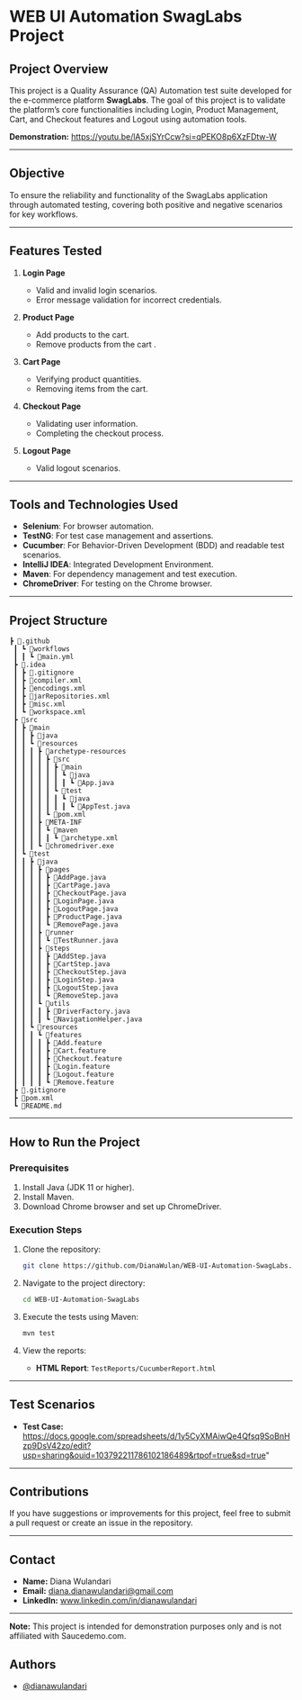 
# WEB UI Automation SwagLabs Project

## **Project Overview**
This project is a Quality Assurance (QA) Automation test suite developed for the e-commerce platform **SwagLabs**. The goal of this project is to validate the platform’s core functionalities including Login, Product Management, Cart, and Checkout features and Logout using automation tools.

**Demonstration:** https://youtu.be/lA5xjSYrCcw?si=qPEKO8p6XzFDtw-W

---

## **Objective**
To ensure the reliability and functionality of the SwagLabs application through automated testing, covering both positive and negative scenarios for key workflows.

---

## **Features Tested**
1. **Login Page**
   - Valid and invalid login scenarios.
   - Error message validation for incorrect credentials.

2. **Product Page**
   - Add products to the cart.
   - Remove products from the cart .

3. **Cart Page**
   - Verifying product quantities.
   - Removing items from the cart.

4. **Checkout Page**
   - Validating user information.
   - Completing the checkout process.

5. **Logout Page**
   - Valid logout scenarios.
---

## **Tools and Technologies Used**
- **Selenium**: For browser automation.
- **TestNG**: For test case management and assertions.
- **Cucumber**: For Behavior-Driven Development (BDD) and readable test scenarios.
- **IntelliJ IDEA**: Integrated Development Environment.
- **Maven**: For dependency management and test execution.
- **ChromeDriver**: For testing on the Chrome browser.

---

## **Project Structure**
```
┣ 📂.github
 ┃ ┗ 📂workflows
 ┃ ┃ ┗ 📜main.yml
 ┣ 📂.idea
 ┃ ┣ 📜.gitignore
 ┃ ┣ 📜compiler.xml
 ┃ ┣ 📜encodings.xml
 ┃ ┣ 📜jarRepositories.xml
 ┃ ┣ 📜misc.xml
 ┃ ┗ 📜workspace.xml
 ┣ 📂src
 ┃ ┣ 📂main
 ┃ ┃ ┣ 📂java
 ┃ ┃ ┗ 📂resources
 ┃ ┃ ┃ ┣ 📂archetype-resources
 ┃ ┃ ┃ ┃ ┣ 📂src
 ┃ ┃ ┃ ┃ ┃ ┣ 📂main
 ┃ ┃ ┃ ┃ ┃ ┃ ┗ 📂java
 ┃ ┃ ┃ ┃ ┃ ┃ ┃ ┗ 📜App.java
 ┃ ┃ ┃ ┃ ┃ ┗ 📂test
 ┃ ┃ ┃ ┃ ┃ ┃ ┗ 📂java
 ┃ ┃ ┃ ┃ ┃ ┃ ┃ ┗ 📜AppTest.java
 ┃ ┃ ┃ ┃ ┗ 📜pom.xml
 ┃ ┃ ┃ ┣ 📂META-INF
 ┃ ┃ ┃ ┃ ┗ 📂maven
 ┃ ┃ ┃ ┃ ┃ ┗ 📜archetype.xml
 ┃ ┃ ┃ ┗ 📜chromedriver.exe
 ┃ ┗ 📂test
 ┃ ┃ ┣ 📂java
 ┃ ┃ ┃ ┣ 📂pages
 ┃ ┃ ┃ ┃ ┣ 📜AddPage.java
 ┃ ┃ ┃ ┃ ┣ 📜CartPage.java
 ┃ ┃ ┃ ┃ ┣ 📜CheckoutPage.java
 ┃ ┃ ┃ ┃ ┣ 📜LoginPage.java
 ┃ ┃ ┃ ┃ ┣ 📜LogoutPage.java
 ┃ ┃ ┃ ┃ ┣ 📜ProductPage.java
 ┃ ┃ ┃ ┃ ┗ 📜RemovePage.java
 ┃ ┃ ┃ ┣ 📂runner
 ┃ ┃ ┃ ┃ ┗ 📜TestRunner.java
 ┃ ┃ ┃ ┣ 📂steps
 ┃ ┃ ┃ ┃ ┣ 📜AddStep.java
 ┃ ┃ ┃ ┃ ┣ 📜CartStep.java
 ┃ ┃ ┃ ┃ ┣ 📜CheckoutStep.java
 ┃ ┃ ┃ ┃ ┣ 📜LoginStep.java
 ┃ ┃ ┃ ┃ ┣ 📜LogoutStep.java
 ┃ ┃ ┃ ┃ ┗ 📜RemoveStep.java
 ┃ ┃ ┃ ┗ 📂utils
 ┃ ┃ ┃ ┃ ┣ 📜DriverFactory.java
 ┃ ┃ ┃ ┃ ┗ 📜NavigationHelper.java
 ┃ ┃ ┗ 📂resources
 ┃ ┃ ┃ ┗ 📂features
 ┃ ┃ ┃ ┃ ┣ 📜Add.feature
 ┃ ┃ ┃ ┃ ┣ 📜Cart.feature
 ┃ ┃ ┃ ┃ ┣ 📜Checkout.feature
 ┃ ┃ ┃ ┃ ┣ 📜Login.feature
 ┃ ┃ ┃ ┃ ┣ 📜Logout.feature
 ┃ ┃ ┃ ┃ ┗ 📜Remove.feature
 ┣ 📜.gitignore
 ┣ 📜pom.xml
 ┗ 📜README.md
```
---

## **How to Run the Project**
### **Prerequisites**
1. Install Java (JDK 11 or higher).
2. Install Maven.
3. Download Chrome browser and set up ChromeDriver.

### **Execution Steps**
1. Clone the repository:
   ```bash
   git clone https://github.com/DianaWulan/WEB-UI-Automation-SwagLabs.git
   ```

2. Navigate to the project directory:
   ```bash
   cd WEB-UI-Automation-SwagLabs
   ```

3. Execute the tests using Maven:
   ```bash
   mvn test
   ```

4. View the reports:
   - **HTML Report**: `TestReports/CucumberReport.html`
---

## **Test Scenarios**
- **Test Case:**
  https://docs.google.com/spreadsheets/d/1y5CyXMAiwQe4Qfsq9SoBnHzp9DsV42zo/edit?usp=sharing&ouid=103792211786102186489&rtpof=true&sd=true"

---

## **Contributions**
If you have suggestions or improvements for this project, feel free to submit a pull request or create an issue in the repository.

---

## **Contact**
- **Name:** Diana Wulandari
- **Email:** diana.dianawulandari@gmail.com
- **LinkedIn:** www.linkedin.com/in/dianawulandari

---

**Note:** This project is intended for demonstration purposes only and is not affiliated with Saucedemo.com.

## Authors

- [@dianawulandari](https://www.linkedin.com/in/dianawulandari)
